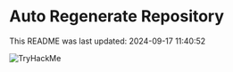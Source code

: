 # Auto Regenerate Repository

This README was last updated: 2024-09-17 11:40:52

 ![TryHackMe](https://tryhackme.com/badge/533634)
